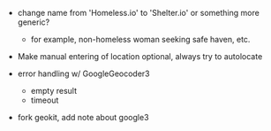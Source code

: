 * change name from 'Homeless.io' to 'Shelter.io' or something more generic?
   * for example, non-homeless woman seeking safe haven, etc.


* Make manual entering of location optional, always try to autolocate

* error handling w/ GoogleGeocoder3
  * empty result
  * timeout

* fork geokit, add note about google3
